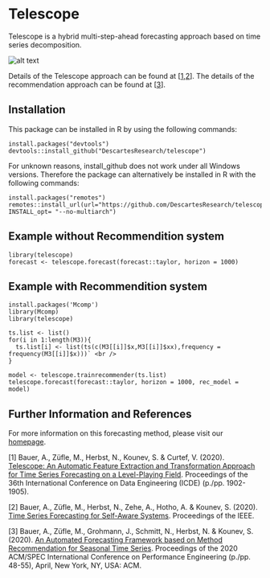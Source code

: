 # Telescope 
Telescope is a hybrid multi-step-ahead forecasting approach based on time series decomposition. 

![alt text](https://se.informatik.uni-wuerzburg.de/fileadmin/_processed_/7/3/csm_Telescope_982b20e78b.png "Telescope")

Details of the Telescope approach can be found at [[1](https://www.bibsonomy.org/documents/8efb3f8c174e0904cce5bdaadb3e6160/andre.bauer/BaZuHeKoCu-ICDE-Telescope.pdf),[2](https://doi.org/10.1109/JPROC.2020.2983857)]. The details of the recommendation approach can be found at [[3](https://www.bibsonomy.org/documents/27a54ab734579fafad2f3bc44eea8daf/andre.bauer/BaZuGrScHeKo-ICPE20-Seasonal-Forecast.pdf)].

## Installation
This package can be installed in R by using the following commands:

```
install.packages("devtools")
devtools::install_github("DescartesResearch/telescope")
```

For unknown reasons, install_github does not work under all Windows versions. Therefore the package can alternatively be installed in R with the following commands:

```
install.packages("remotes")
remotes::install_url(url="https://github.com/DescartesResearch/telescope/archive/master.zip", INSTALL_opt= "--no-multiarch")
```

## Example without Recommendition system
```
library(telescope)
forecast <- telescope.forecast(forecast::taylor, horizon = 1000)
```

## Example with Recommendition system
```
install.packages('Mcomp')
library(Mcomp)
library(telescope)

ts.list <- list()
for(i in 1:length(M3)){
  ts.list[i] <- list(ts(c(M3[[i]]$x,M3[[i]]$xx),frequency = frequency(M3[[i]]$x)))` <br />
}

model <- telescope.trainrecommender(ts.list)
telescope.forecast(forecast::taylor, horizon = 1000, rec_model = model)
```

## Further Information and References
For more information on this forecasting method, please visit our [homepage](http://descartes.tools/telescope).

[1] Bauer, A., Züfle, M., Herbst, N., Kounev, S. & Curtef, V. (2020). [Telescope: An Automatic Feature Extraction and Transformation Approach for Time Series Forecasting on a Level-Playing Field](https://www.bibsonomy.org/documents/8efb3f8c174e0904cce5bdaadb3e6160/andre.bauer/BaZuHeKoCu-ICDE-Telescope.pdf). Proceedings of the 36th International Conference on Data Engineering (ICDE) (p./pp. 1902-1905).

[2] Bauer, A., Züfle, M., Herbst, N., Zehe, A., Hotho, A. & Kounev, S. (2020). [Time Series Forecasting for Self-Aware Systems](https://doi.org/10.1109/JPROC.2020.2983857). Proceedings of the IEEE. 

[3] Bauer, A., Züfle, M., Grohmann, J., Schmitt, N., Herbst, N. & Kounev, S. (2020). [An Automated Forecasting Framework based on Method Recommendation for Seasonal Time Series](https://www.bibsonomy.org/documents/27a54ab734579fafad2f3bc44eea8daf/andre.bauer/BaZuGrScHeKo-ICPE20-Seasonal-Forecast.pdf). Proceedings of the 2020 ACM/SPEC International Conference on Performance Engineering (p./pp. 48-55), April, New York, NY, USA: ACM.
